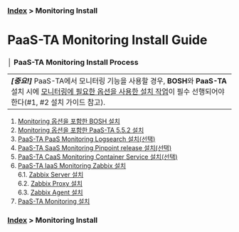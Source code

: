 ### [Index](https://github.com/PaaS-TA/Guide/tree/working-new-template) > Monitoring Install

# PaaS-TA Monitoring Install Guide

### │ PaaS-TA Monitoring Install Process
<table>
  <tr>
    <td><b><i>[중요!]</i></b> PaaS-TA에서 모니터링 기능을 사용할 경우, <b>BOSH</b>와 <b>PaaS-TA</b> 설치 시에 <u>모니터링에 필요한 옵션을 사용한 설치 작업</u>이 필수 선행되어야 한다(#1, #2 설치 가이드 참고).</td>
  </tr>
</table>

1. [Monitoring 옵션을 포함한 BOSH 설치](./PAAS-TA_BOSH2_MONITORING_INSTALL_GUIDE.md)
2. [Monitoring 옵션을 포함한 PaaS-TA 5.5.2 설치](./PAAS-TA_CORE_MONITORING_INSTALL_GUIDE.md)
3. [PaaS-TA PaaS Monitoring Logsearch 설치(선택)](./PAAS-TA_MONITORING_LOGSEARCH_INSTALL.md)
4. [PaaS-TA SaaS Monitoring Pinpoint release 설치(선택)](./PAAS-TA_MONITORING_PINPOINT_MONITORING_INSTALL.md)
5. [PaaS-TA CaaS Monitoring Container Service 설치(선택)](./PAAS-TA_MONITORING_CONTAINER_SERVICE_INSTALL.md)
6. [PaaS-TA IaaS Monitoring Zabbix 설치](#)  
 6.1. [Zabbix Server 설치](#)  
 6.2. [Zabbix Proxy 설치](#)  
 6.3. [Zabbix Agent 설치](#)  
7. [PaaS-TA Monitoring 설치](./PAAS-TA_MONITORING_PAAS-TA_MONITORING_INSTALL.md)

### [Index](https://github.com/PaaS-TA/Guide/tree/working-new-template) > Monitoring Install
